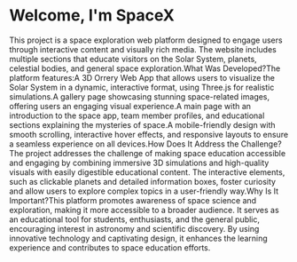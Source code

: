 <h1>Welcome, I'm SpaceX</h1>

This project is a space exploration web platform designed to engage users through interactive content and visually rich media. The website includes multiple sections that educate visitors on the Solar System, planets, celestial bodies, and general space exploration.What Was Developed?The platform features:A 3D Orrery Web App that allows users to visualize the Solar System in a dynamic, interactive format, using Three.js for realistic simulations.A gallery page showcasing stunning space-related images, offering users an engaging visual experience.A main page with an introduction to the space app, team member profiles, and educational sections explaining the mysteries of space.A mobile-friendly design with smooth scrolling, interactive hover effects, and responsive layouts to ensure a seamless experience on all devices.How Does It Address the Challenge?The project addresses the challenge of making space education accessible and engaging by combining immersive 3D simulations and high-quality visuals with easily digestible educational content. The interactive elements, such as clickable planets and detailed information boxes, foster curiosity and allow users to explore complex topics in a user-friendly way.Why Is It Important?This platform promotes awareness of space science and exploration, making it more accessible to a broader audience. It serves as an educational tool for students, enthusiasts, and the general public, encouraging interest in astronomy and scientific discovery. By using innovative technology and captivating design, it enhances the learning experience and contributes to space education efforts.
